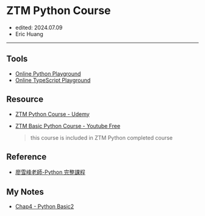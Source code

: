 # ZTM Python Course

- edited: 2024.07.09
- Eric Huang

---

## Tools

- [Online Python Playground](https://programiz.pro/ide/python)
- [Online TypeScript Playground](https://www.typescriptlang.org/play/?#code/MYewdgzgLgBAJgQygmBeGByAFgUwDZ4gYDcAUAPTkyiQh44B0hA5gBSLIMQAOeAllFYYMAShGlSNCHUYt2SBAG0ADAF1xFKqm0wATjjgBXYDk3Vw0eArQxFARgA0AJgcBmBwBYHAVlVlK5pCw+hCGeLDoHAgM+kYmrKwIwMAOMAI4ALYiqAB8ScAA1OlZ-lRSMkwgbCFhUCJkEpTa6ABefNxmUrAo6PZuPn6dFrAARjaKGAgYDhgj0xjAGIMBXdTjGAAa05gAmtsYAFpLDSvDMG3cNom6uggAngBcAII39wA8L7d3b2CGGSM4XQAH2guj4YGYORy2TyrzuKlUDAyCG4CQA+qk+HAAB4whBwpEohL43R4m6KLHY9T1Ia0eiVNgXViKBAOEYOYDqCRmZowABmfHCgNplhq4XGjhc7i8vgYAqFugScAev3+gJhcAApE4AITaZQ00502RVVgAInlUEBehwoXCDzNqTFdQaPJ0yI6RtFttqEucbkRHvYuTgAConIayhYKnJnTTGlpmkntJ1CKF9GY+YYwMAoHxwPAqgAJECGCA4VgiADeZhgdZg9FgUBAyDwKr+AN0qGUJyo9f52dz+bA1AQeAAIqawO21aSawF+-3m62CqgwKVF-39FBDLoR8uxxv+wBfBOL7e7kfAMeT5gb08i2BwLA2ODF0vlysimOm5+sACc-5iL2aA6MAu66HcA45qBqCZoOeYFqEGSsNiM6dtWtb1hee4wKwjyqhhuQwNiBR3GYD5ej+bDIaw3giHRYhAA)

## Resource

- [ZTM Python Course - Udemy](https://www.udemy.com/course/complete-python-developer-zero-to-mastery/learn/lecture/15575518?start=0#overview)

- [ZTM Basic Python Course - Youtube Free](https://www.youtube.com/watch?v=4uBbCUjJ_G8&list=PL2HX_yT71umB_oqitnmDgYSKltddPfZ-k&index=1)
  > this course is included in ZTM Python completed course

## Reference

- [廖雪峰老師-Python 完整課程](https://www.liaoxuefeng.com/wiki/1016959663602400/1017970488768640)

## My Notes

- [Chap4 - Python Basic2](https://hackmd.io/LEwHwsJgS_-2OCFhxXvElA?edit)
